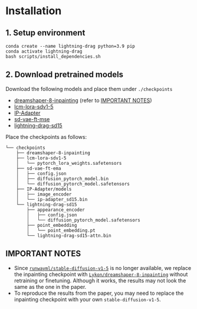 # Installation

## 1. Setup environment
```
conda create --name lightning-drag python=3.9 pip
conda activate lightning-drag
bash scripts/install_dependencies.sh
```

## 2. Download pretrained models
Download the following models and place them under `./checkpoints`
<!-- - [stable-diffusion-v1-5](https://huggingface.co/runwayml/stable-diffusion-v1-5) -->
- [dreamshaper-8-inpainting](https://huggingface.co/Lykon/dreamshaper-8-inpainting) (refer to [IMPORTANT NOTES](#important-notes))
- [lcm-lora-sdv1-5](https://huggingface.co/latent-consistency/lcm-lora-sdv1-5)
- [IP-Adapter](https://huggingface.co/h94/IP-Adapter/tree/main/models)
- [sd-vae-ft-mse](https://huggingface.co/stabilityai/sd-vae-ft-mse)
- [lightning-drag-sd15](https://huggingface.co/LightningDrag/lightning-drag-sd15)

Place the checkpoints as follows:
```
└── checkpoints
    ├── dreamshaper-8-inpainting
    ├── lcm-lora-sdv1-5
    │   └── pytorch_lora_weights.safetensors
    ├── sd-vae-ft-ema
    │   ├── config.json
    │   ├── diffusion_pytorch_model.bin
    │   └── diffusion_pytorch_model.safetensors
    ├── IP-Adapter/models
    │   ├── image_encoder
    │   └── ip-adapter_sd15.bin
    └── lightning-drag-sd15
        ├── appearance_encoder
        │   ├── config.json
        │   └── diffusion_pytorch_model.safetensors
        ├── point_embedding
        │   └── point_embedding.pt
        └── lightning-drag-sd15-attn.bin
```

## IMPORTANT NOTES
- Since [`runwayml/stable-diffusion-v1-5`](https://huggingface.co/runwayml/stable-diffusion-v1-5) is no longer available, we replace the inpainting checkpoint with [`Lykon/dreamshaper-8-inpainting`](https://huggingface.co/Lykon/dreamshaper-8-inpainting) without retraining or finetuning. Although it works, the results may not look the same as the one in the paper.
- To reproduce the results from the paper, you may need to replace the inpainting checkpoint with your own `stable-diffusion-v1-5`.